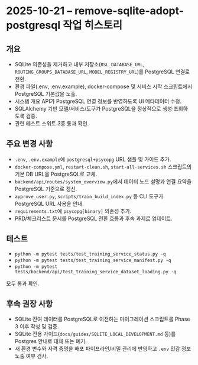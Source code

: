 # 2025-10-21 – remove-sqlite-adopt-postgresql 작업 히스토리

## 개요
- SQLite 의존성을 제거하고 내부 저장소(`RSL_DATABASE_URL`, `ROUTING_GROUPS_DATABASE_URL`, `MODEL_REGISTRY_URL`)를 PostgreSQL 연결로 전환.
- 환경 파일(.env, .env.example), docker-compose 및 서비스 시작 스크립트에서 PostgreSQL 기본값을 노출.
- 시스템 개요 API가 PostgreSQL 연결 정보를 반영하도록 UI 메타데이터 수정.
- SQLAlchemy 기반 모델/서비스/도구가 PostgreSQL을 정상적으로 생성·조회하도록 검증.
- 관련 테스트 스위트 3종 통과 확인.

## 주요 변경 사항
- `.env`, `.env.example`에 `postgresql+psycopg` URL 샘플 및 가이드 추가.
- `docker-compose.yml`, `restart-clean.sh`, `start-all-services.sh` 스크립트의 기본 DB URL을 PostgreSQL로 교체.
- `backend/api/routes/system_overview.py`에서 데이터 노드 설명과 연결 요약을 PostgreSQL 기준으로 갱신.
- `approve_user.py`, `scripts/train_build_index.py` 등 CLI 도구가 PostgreSQL URL 사용을 안내.
- `requirements.txt`에 `psycopg[binary]` 의존성 추가.
- PRD/체크리스트 문서를 PostgreSQL 전환 흐름과 후속 과제로 업데이트.

## 테스트
- `python -m pytest tests/test_training_service_status.py -q`
- `python -m pytest tests/test_training_service_manifest.py -q`
- `python -m pytest tests/backend/api/test_training_service_dataset_loading.py -q`

모두 통과 확인.

## 후속 권장 사항
- SQLite 잔여 데이터를 PostgreSQL로 이전하는 마이그레이션 스크립트를 Phase 3 이후 작성 및 검증.
- SQLite 전용 가이드(`docs/guides/SQLITE_LOCAL_DEVELOPMENT.md` 등)를 Postgres 안내로 대체 또는 폐기.
- 새 환경 변수와 자격 증명을 배포 파이프라인/비밀 관리에 반영하고 `.env` 민감 정보 노출 여부 검사.

